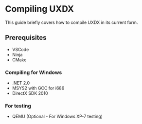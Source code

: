 # Compiling UXDX
This guide briefly covers how to compile UXDX in its current form.

## Prerequisites
* VSCode
* Ninja
* CMake

### Compiling for Windows
* .NET 2.0
* MSYS2 with GCC for i686
* DirectX SDK 2010
  
### For testing
* QEMU (Optional - For Windows XP-7 testing)